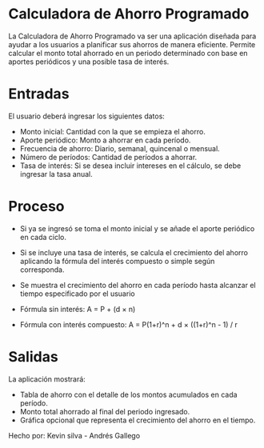 # Calculadora de Ahorro Programado 

La Calculadora de Ahorro Programado va ser una aplicación diseñada para ayudar a los usuarios a planificar sus ahorros de manera eficiente. Permite calcular el monto total ahorrado en un periodo determinado con base en aportes periódicos y una posible tasa de interés.


# Entradas

El usuario deberá ingresar los siguientes datos:
- Monto inicial: Cantidad con la que se empieza el ahorro.
- Aporte periódico: Monto a ahorrar en cada período.
- Frecuencia de ahorro: Diario, semanal, quincenal o mensual.
- Número de períodos: Cantidad de períodos a ahorrar.
- Tasa de interés: Si se desea incluir intereses en el cálculo, se debe ingresar la tasa anual.

# Proceso

- Si ya se ingresó se toma el monto inicial y se añade el aporte periódico en cada ciclo.
- Si se incluye una tasa de interés, se calcula el crecimiento del ahorro aplicando la fórmula del interés compuesto o simple según corresponda.
- Se muestra el crecimiento del ahorro en cada período hasta alcanzar el tiempo especificado por el usuario

- Fórmula sin interés: A = P + (d × n)
- Fórmula con interés compuesto: A = P(1+r)^n + d × ((1+r)^n - 1) / r
		
# Salidas

La aplicación mostrará:
- Tabla de ahorro con el detalle de los montos acumulados en cada período.
- Monto total ahorrado al final del periodo ingresado.
- Gráfica opcional que representa el crecimiento del ahorro en el tiempo.

Hecho por: Kevin silva - Andrés Gallego


  


